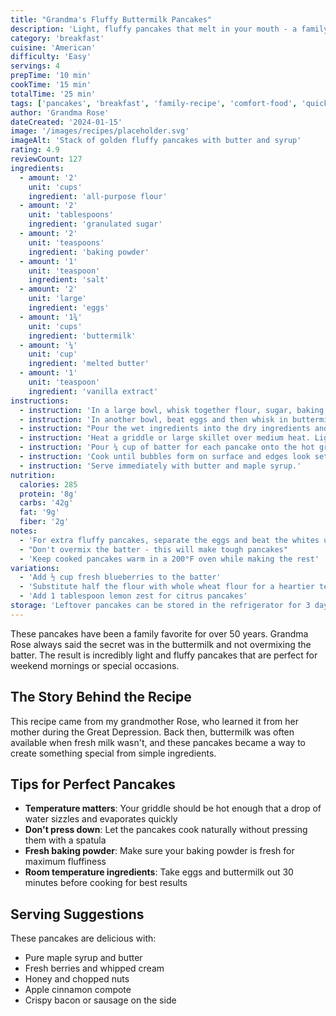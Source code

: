```yaml
---
title: "Grandma's Fluffy Buttermilk Pancakes"
description: 'Light, fluffy pancakes that melt in your mouth - a family recipe passed down through generations'
category: 'breakfast'
cuisine: 'American'
difficulty: 'Easy'
servings: 4
prepTime: '10 min'
cookTime: '15 min'
totalTime: '25 min'
tags: ['pancakes', 'breakfast', 'family-recipe', 'comfort-food', 'quick']
author: 'Grandma Rose'
dateCreated: '2024-01-15'
image: '/images/recipes/placeholder.svg'
imageAlt: 'Stack of golden fluffy pancakes with butter and syrup'
rating: 4.9
reviewCount: 127
ingredients:
  - amount: '2'
    unit: 'cups'
    ingredient: 'all-purpose flour'
  - amount: '2'
    unit: 'tablespoons'
    ingredient: 'granulated sugar'
  - amount: '2'
    unit: 'teaspoons'
    ingredient: 'baking powder'
  - amount: '1'
    unit: 'teaspoon'
    ingredient: 'salt'
  - amount: '2'
    unit: 'large'
    ingredient: 'eggs'
  - amount: '1¾'
    unit: 'cups'
    ingredient: 'buttermilk'
  - amount: '¼'
    unit: 'cup'
    ingredient: 'melted butter'
  - amount: '1'
    unit: 'teaspoon'
    ingredient: 'vanilla extract'
instructions:
  - instruction: 'In a large bowl, whisk together flour, sugar, baking powder, and salt.'
  - instruction: 'In another bowl, beat eggs and then whisk in buttermilk, melted butter, and vanilla.'
  - instruction: "Pour the wet ingredients into the dry ingredients and stir just until combined. Don't overmix - a few lumps are okay."
  - instruction: 'Heat a griddle or large skillet over medium heat. Lightly grease with butter or oil.'
  - instruction: 'Pour ¼ cup of batter for each pancake onto the hot griddle.'
  - instruction: 'Cook until bubbles form on surface and edges look set, about 2-3 minutes. Flip and cook until golden brown, 1-2 minutes more.'
  - instruction: 'Serve immediately with butter and maple syrup.'
nutrition:
  calories: 285
  protein: '8g'
  carbs: '42g'
  fat: '9g'
  fiber: '2g'
notes:
  - 'For extra fluffy pancakes, separate the eggs and beat the whites until stiff peaks form, then fold into the batter at the end'
  - "Don't overmix the batter - this will make tough pancakes"
  - 'Keep cooked pancakes warm in a 200°F oven while making the rest'
variations:
  - 'Add ½ cup fresh blueberries to the batter'
  - 'Substitute half the flour with whole wheat flour for a heartier texture'
  - 'Add 1 tablespoon lemon zest for citrus pancakes'
storage: 'Leftover pancakes can be stored in the refrigerator for 3 days or frozen for up to 2 months'
---
```


These pancakes have been a family favorite for over 50 years. Grandma Rose always said the secret was in the buttermilk and not overmixing the batter. The result is incredibly light and fluffy pancakes that are perfect for weekend mornings or special occasions.

## The Story Behind the Recipe

This recipe came from my grandmother Rose, who learned it from her mother during the Great Depression. Back then, buttermilk was often available when fresh milk wasn't, and these pancakes became a way to create something special from simple ingredients.

## Tips for Perfect Pancakes

- **Temperature matters**: Your griddle should be hot enough that a drop of water sizzles and evaporates quickly
- **Don't press down**: Let the pancakes cook naturally without pressing them with a spatula
- **Fresh baking powder**: Make sure your baking powder is fresh for maximum fluffiness
- **Room temperature ingredients**: Take eggs and buttermilk out 30 minutes before cooking for best results

## Serving Suggestions

These pancakes are delicious with:

- Pure maple syrup and butter
- Fresh berries and whipped cream
- Honey and chopped nuts
- Apple cinnamon compote
- Crispy bacon or sausage on the side

